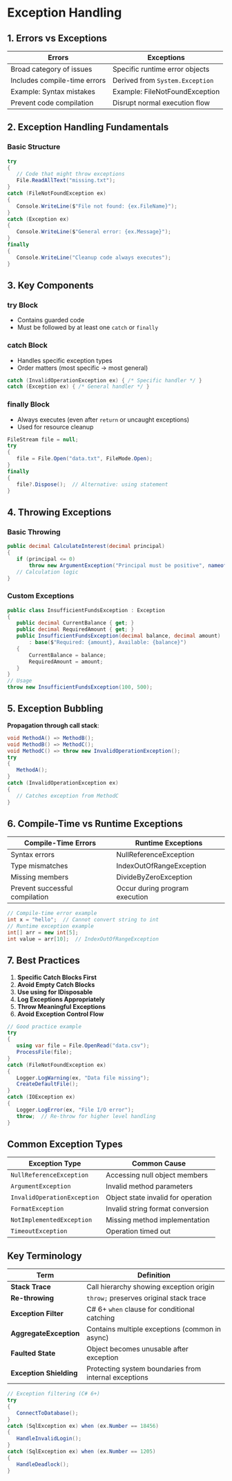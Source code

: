 # Exception Handling

## 1. Errors vs Exceptions

| **Errors**                          | **Exceptions**                       |
|-------------------------------------|--------------------------------------|
| Broad category of issues            | Specific runtime error objects       |
| Includes compile-time errors        | Derived from `System.Exception`      |
| Example: Syntax mistakes            | Example: FileNotFoundException      |
| Prevent code compilation            | Disrupt normal execution flow        |

## 2. Exception Handling Fundamentals

### Basic Structure

```csharp
try
{
   // Code that might throw exceptions
   File.ReadAllText("missing.txt");
}
catch (FileNotFoundException ex)
{
   Console.WriteLine($"File not found: {ex.FileName}");
}
catch (Exception ex)
{
   Console.WriteLine($"General error: {ex.Message}");
}
finally
{
   Console.WriteLine("Cleanup code always executes");
}
```

## 3. Key Components

### try Block

- Contains guarded code
- Must be followed by at least one `catch` or `finally`

### catch Block

- Handles specific exception types
- Order matters (most specific → most general)

```csharp
catch (InvalidOperationException ex) { /* Specific handler */ }
catch (Exception ex) { /* General handler */ }
```

### finally Block

- Always executes (even after `return` or uncaught exceptions)
- Used for resource cleanup

```csharp
FileStream file = null;
try
{
   file = File.Open("data.txt", FileMode.Open);
}
finally
{
   file?.Dispose();  // Alternative: using statement
}
```

## 4. Throwing Exceptions

### Basic Throwing

```csharp
public decimal CalculateInterest(decimal principal)
{
   if (principal <= 0)
       throw new ArgumentException("Principal must be positive", nameof(principal));
   // Calculation logic
}
```

### Custom Exceptions

```csharp
public class InsufficientFundsException : Exception
{
   public decimal CurrentBalance { get; }
   public decimal RequiredAmount { get; }
   public InsufficientFundsException(decimal balance, decimal amount)
       : base($"Required: {amount}, Available: {balance}")
   {
       CurrentBalance = balance;
       RequiredAmount = amount;
   }
}
// Usage
throw new InsufficientFundsException(100, 500);
```

## 5. Exception Bubbling

**Propagation through call stack**:

```csharp
void MethodA() => MethodB();
void MethodB() => MethodC();
void MethodC() => throw new InvalidOperationException();
try
{
   MethodA();
}
catch (InvalidOperationException ex)
{
   // Catches exception from MethodC
}
```

## 6. Compile-Time vs Runtime Exceptions

| **Compile-Time Errors**         | **Runtime Exceptions**             |
|---------------------------------|------------------------------------|
| Syntax errors                   | NullReferenceException            |
| Type mismatches                 | IndexOutOfRangeException           |
| Missing members                 | DivideByZeroException             |
| Prevent successful compilation  | Occur during program execution     |

```csharp
// Compile-time error example
int x = "hello";  // Cannot convert string to int
// Runtime exception example
int[] arr = new int[5];
int value = arr[10];  // IndexOutOfRangeException
```

## 7. Best Practices

1. **Specific Catch Blocks First**
2. **Avoid Empty Catch Blocks**
3. **Use using for IDisposable**
4. **Log Exceptions Appropriately**
5. **Throw Meaningful Exceptions**
6. **Avoid Exception Control Flow**

```csharp
// Good practice example
try
{
   using var file = File.OpenRead("data.csv");
   ProcessFile(file);
}
catch (FileNotFoundException ex)
{
   Logger.LogWarning(ex, "Data file missing");
   CreateDefaultFile();
}
catch (IOException ex)
{
   Logger.LogError(ex, "File I/O error");
   throw;  // Re-throw for higher level handling
}
```

## Common Exception Types

| Exception Type               | Common Cause                      |
|------------------------------|-----------------------------------|
| `NullReferenceException`     | Accessing null object members     |
| `ArgumentException`          | Invalid method parameters         |
| `InvalidOperationException`  | Object state invalid for operation|
| `FormatException`            | Invalid string format conversion  |
| `NotImplementedException`    | Missing method implementation    |
| `TimeoutException`           | Operation timed out               |

## Key Terminology

| Term                      | Definition                                                                 |
|---------------------------|---------------------------------------------------------------------------|
| **Stack Trace**           | Call hierarchy showing exception origin                                  |
| **Re-throwing**           | `throw;` preserves original stack trace                                  |
| **Exception Filter**      | C# 6+ `when` clause for conditional catching                             |
| **AggregateException**    | Contains multiple exceptions (common in async)                           |
| **Faulted State**         | Object becomes unusable after exception                                  |
| **Exception Shielding**   | Protecting system boundaries from internal exceptions                    |

```csharp
// Exception filtering (C# 6+)
try
{
   ConnectToDatabase();
}
catch (SqlException ex) when (ex.Number == 18456)
{
   HandleInvalidLogin();
}
catch (SqlException ex) when (ex.Number == 1205)
{
   HandleDeadlock();
}
```
